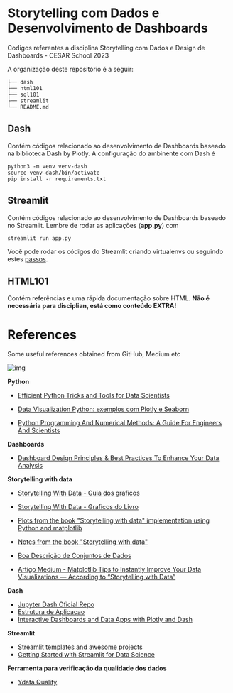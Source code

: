 # Storytelling com Dados e Desenvolvimento de Dashboards


Codigos referentes a disciplina Storytelling com Dados e Design de Dashboards - CESAR School 2023

A organização deste repositório é a seguir: 

```
├── dash
├── html101
├── sql101
├── streamlit
└── README.md
```

## Dash 

Contém códigos relacionado ao desenvolvimento de Dashboards baseado na biblioteca Dash by Plotly. A configuração do ambinente com Dash é

```
python3 -m venv venv-dash
source venv-dash/bin/activate
pip install -r requirements.txt
```

## Streamlit

Contém códigos relacionado ao desenvolvimento de Dashboards baseado no Streamlit. Lembre de rodar as aplicações (**app.py**) com

```
streamlit run app.py
```

Você pode rodar os códigos do Streamlit criando virtualenvs ou seguindo estes [passos](https://github.com/streamlit/streamlit/wiki/Installing-in-a-virtual-environment).

## HTML101

Contém referências e uma rápida documentação sobre HTML. **Não é necessária para disciplian, está como conteúdo EXTRA!**

# References

Some useful references obtained from GitHub, Medium etc

![img](https://khuyentran1401.github.io/Efficient_Python_tricks_and_tools_for_data_scientists/_images/tools.png)

**Python**

- [Efficient Python Tricks and Tools for Data Scientists](https://khuyentran1401.github.io/Efficient_Python_tricks_and_tools_for_data_scientists/README.html)

- [Data Visualization Python: exemplos com Plotly e Seaborn](https://github.com/eron93br/Data-Visualization-Python)

- [Python Programming And Numerical Methods: A Guide For Engineers And Scientists](https://pythonnumericalmethods.berkeley.edu/notebooks/Index.html)

**Dashboards**

- [Dashboard Design Principles & Best Practices To Enhance Your Data Analysis](https://www.datapine.com/blog/dashboard-design-principles-and-best-practices/)

**Storytelling with data**

- [Storytelling With Data - Guia dos graficos](https://www.storytellingwithdata.com/chart-guide)

- [Storytelling With Data - Graficos do Livro](https://www.storytellingwithdata.com/book/downloads)

- [Plots from the book "Storytelling with data" implementation using Python and matplotlib](https://github.com/empathy87/storytelling-with-data)

- [Notes from the book "Storytelling with data"](https://gist.github.com/AdamMescher/4934fee9e8f7dda605f551f60a03d4bd#file-01-the-importance-of-context-md)

- [Boa Descrição de Conjuntos de Dados](https://github.com/infoslack/eda-wine-review/blob/main/eda-wine-reviews.ipynb)

- [Artigo Medium - Matplotlib Tips to Instantly Improve Your Data Visualizations — According to “Storytelling with Data”](https://towardsdatascience.com/matplotlib-tips-to-instantly-improve-your-data-visualizations-according-to-storytelling-with-8e75601b38cb)

**Dash** 

- [Jupyter Dash Oficial Repo](https://github.com/plotly/jupyter-dash)
- [Estrutura de Aplicacao](https://dash.plotly.com/dash-enterprise/application-structure)
- [Interactive Dashboards and Data Apps with Plotly and Dash](https://github.com/PacktPublishing/Interactive-Dashboards-and-Data-Apps-with-Plotly-and-Dash)

**Streamlit**

- [Streamlit templates and awesome projects](https://github.com/MarcSkovMadsen/awesome-streamlit)
- [Getting Started with Streamlit for Data Science](https://github.com/PacktPublishing/Getting-started-with-Streamlit-for-Data-Science)

**Ferramenta para verificação da qualidade dos dados**

- [Ydata Quality](https://github.com/ydataai/ydata-quality)

